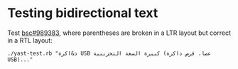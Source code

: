 # Testing bidirectional text

Test [bsc#989383](https://bugzilla.suse.com/show_bug.cgi?id=989383), where
parentheses are broken in a LTR layout but correct in a RTL layout:

    ./yast-test.rb "ذ&اكرة USB كبيرة السعة التخزينية (عصا، قرص ذاكرة USB)..."

